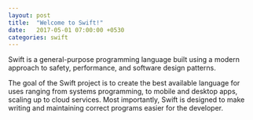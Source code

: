 ```yaml
---
layout: post
title:  "Welcome to Swift!"
date:   2017-05-01 07:00:00 +0530
categories: swift
---
```


Swift is a general-purpose programming language built using a modern approach to safety, performance, and software design patterns.

The goal of the Swift project is to create the best available language for uses ranging from systems programming, to mobile and desktop apps, scaling up to cloud services. Most importantly, Swift is designed to make writing and maintaining correct programs easier for the developer.
